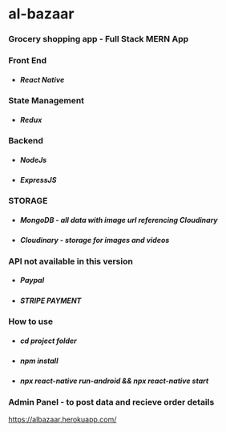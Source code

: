 # al-bazaar

###  Grocery shopping app   - Full Stack MERN App

### Front End 
<ul>
<li>
  <h5>
  React Native
    </h5>
  </li>
</ul>

### State Management

<ul>
<li>
  <h5>
  Redux
    <h5>
  </li>
</ul>
  
### Backend

<ul>
<li>
  <h5>
   NodeJs 
    <h5>
  </li>
    <li>
  <h5>
   ExpressJS
    <h5>
  </li>
</ul>

### STORAGE 

<ul>
  <li>
  <h5>
  MongoDB  - all data with image url  referencing Cloudinary
  </h5>
  </li>
  <li>
  <h5>
    Cloudinary  -  storage for images and videos
  </h5>
  </li>
  </ul>
        
### API not available in this version

<ul>
<li>
  <h5>
  Paypal
  </h5>
</li>
  <li>
  <h5>
   STRIPE PAYMENT
    <h5>
  </li>
</ul>
  
  
### How to use 
<ul>
 <li> 
   <h5>cd project folder</h5></li>
  <li><h5>npm install </h5></li>
  <li><h5>npx react-native run-android && npx react-native start </h5></li>
  </ul>

### Admin Panel - to post data and recieve order details
  https://albazaar.herokuapp.com/
